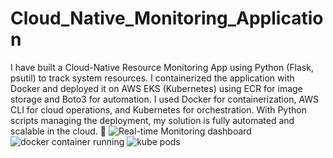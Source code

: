 # Cloud_Native_Monitoring_Application
I have built a Cloud-Native Resource Monitoring App using Python (Flask, psutil) to track system resources. I containerized the application with Docker and deployed it on AWS EKS (Kubernetes) using ECR for image storage and Boto3 for automation. I used Docker for containerization, AWS CLI for cloud operations, and Kubernetes for orchestration. With Python scripts managing the deployment, my solution is fully automated and scalable in the cloud. 🚀
![Real-time Monitoring dashboard](https://github.com/user-attachments/assets/1317e49e-380b-41f7-91ef-c8f2393335d5)
![docker container running](https://github.com/user-attachments/assets/0f2a66e3-fc9c-4cc4-ba71-f8b862bd8215)
![kube pods](https://github.com/user-attachments/assets/fd62808a-59a9-454f-bbab-741616ca16e1)
